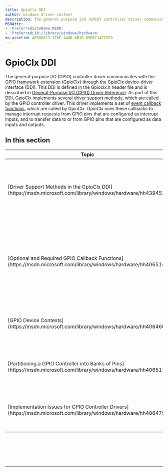 ```yaml
---
title: GpioClx DDI
author: windows-driver-content
description: The general-purpose I/O (GPIO) controller driver communicates with the GPIO framework extension (GpioClx) through the GpioClx device-driver interface (DDI).
MSHAttr:
- 'PreferredSiteName:MSDN'
- 'PreferredLib:/library/windows/hardware'
ms.assetid: AE8883C3-178F-44AB-AB1D-65DEC1472929
---
```


# GpioClx DDI


The general-purpose I/O (GPIO) controller driver communicates with the GPIO framework extension (GpioClx) through the GpioClx device-driver interface (DDI). This DDI is defined in the Gpioclx.h header file and is described in [General-Purpose I/O (GPIO) Driver Reference](https://msdn.microsoft.com/library/windows/hardware/hh439515). As part of this DDI, GpioClx implements several [driver support methods](https://msdn.microsoft.com/library/windows/hardware/hh439460), which are called by the GPIO controller driver. This driver implements a set of [event callback functions](https://msdn.microsoft.com/library/windows/hardware/hh439464), which are called by GpioClx. GpioClx uses these callbacks to manage interrupt requests from GPIO pins that are configured as interrupt inputs, and to transfer data to or from GPIO pins that are configured as data inputs and outputs.

## In this section


<table>
<colgroup>
<col width="50%" />
<col width="50%" />
</colgroup>
<thead>
<tr class="header">
<th>Topic</th>
<th>Description</th>
</tr>
</thead>
<tbody>
<tr class="odd">
<td><p>[Driver Support Methods in the GpioClx DDI](https://msdn.microsoft.com/library/windows/hardware/hh439453)</p></td>
<td><p>The GPIO framework extension (GpioClx) is available starting with Windows 8. The system-supplied methods in the GpioClx DDI are implemented in the GpioClx kernel-mode driver, Msgpioclx.sys. This driver exports entry points for the [GpioClx driver support methods](https://msdn.microsoft.com/library/windows/hardware/hh439460). Starting with Windows 8, Msgpioclx.sys is a standard component of the operating system.</p></td>
</tr>
<tr class="even">
<td><p>[Optional and Required GPIO Callback Functions](https://msdn.microsoft.com/library/windows/hardware/hh406514)</p></td>
<td><p>A general-purpose I/O (GPIO) controller driver calls the [<strong>GPIO_CLX_RegisterClient</strong>](https://msdn.microsoft.com/library/windows/hardware/hh439490) method to register as a client of the GPIO framework extension (GpioClx). During this call, the driver passes a registration packet to GpioClx that specifies a list of event callback functions that are implemented by the driver. GpioClx calls these callback functions to configure the GPIO controller hardware, perform I/O operations, and manage interrupts. GpioClx requires a GPIO controller driver to implement certain callback functions, but support for other callback functions is optional.</p></td>
</tr>
<tr class="odd">
<td><p>[GPIO Device Contexts](https://msdn.microsoft.com/library/windows/hardware/hh406460)</p></td>
<td><p>A general-purpose I/O (GPIO) controller device is represented by a framework device object. The GPIO controller driver can associate a device context with this device object. The driver uses this device context to persistently store information about the state of the GPIO controller device.</p></td>
</tr>
<tr class="even">
<td><p>[Partitioning a GPIO Controller into Banks of Pins](https://msdn.microsoft.com/library/windows/hardware/hh406517)</p></td>
<td><p>A driver developer can, as an option, partition a general-purpose I/O (GPIO) controller device into two or more banks of GPIO pins. For example, a GPIO controller device that has 64 GPIO pins can be described by the GPIO controller driver as two banks, each of which has 32 GPIO pins.</p></td>
</tr>
<tr class="odd">
<td><p>[Implementation Issues for GPIO Controller Drivers](https://msdn.microsoft.com/library/windows/hardware/hh406479)</p></td>
<td><p>The GPIO framework extension (GpioClx) provides a flexible device driver interface (DDI). This DDI enables developers to choose among alternative callback interfaces. A driver developer should implement the set of event callback functions that is best suited to the hardware architecture of the target GPIO controller device.</p></td>
</tr>
</tbody>
</table>

 

 

 


--------------------



